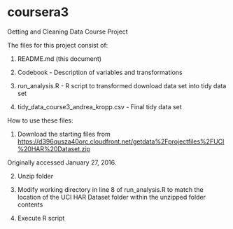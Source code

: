 # coursera3
Getting and Cleaning Data Course Project

The files for this project consist of:

1) README.md (this document)

2) Codebook - Description of variables and transformations

3) run_analysis.R - R script to transformed download data set into tidy data set

4) tidy_data_course3_andrea_kropp.csv - Final tidy data set


How to use these files:

1) Download the starting files from https://d396qusza40orc.cloudfront.net/getdata%2Fprojectfiles%2FUCI%20HAR%20Dataset.zip

Originally accessed January 27, 2016.

2) Unzip folder

3) Modify working directory in line 8 of run_analysis.R to match the location of the UCI HAR Dataset folder within the unzipped folder contents

4) Execute R script

